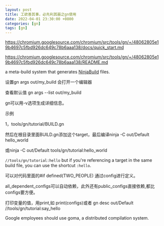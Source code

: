 ```yaml
---
layout: post
title: 工欲善其事，必先利其器之gn使用
date: 2022-04-01 23:30:00 +0800
categories: [gn]
tags: [gn]
---
```


https://chromium.googlesource.com/chromium/src/tools/gn/+/48062805e19b4697c5fbd926dc649c78b6aaa138/docs/quick_start.md

https://chromium.googlesource.com/chromium/src/tools/gn/+/48062805e19b4697c5fbd926dc649c78b6aaa138/README.md

a meta-build system that generates [NinjaBuild](https://chromium.googlesource.com/chromium/src/tools/gn/+/48062805e19b4697c5fbd926dc649c78b6aaa138/NinjaBuild.md) files. 

设置gn args out/my_build 会打开一个编辑器

查看默认值 gn args --list out/my_build

gn可以用-v选项生成详细信息。

示例

1，tools/gn/tutorial/BUILD.gn

然后在根目录里面BUILD.gn添加这个target，最后编译ninja -C out/Default hello_world

或ninja -C out/Default tools/gn/tutorial:hello_world

`//tools/gn/tutorial:hello` but if you're referencing a target in the same build file, you can use the shortcut `:hello`.

可以对代码里面的#if defined(TWO_PEOPLE) 通过config进行定义。



all_dependent_configs可以自动依赖，此外还有public_configs直接依赖,都比configs要方便。

打印变量的值，用print,如 print(configs)或者 gn desc out/Default //tools/gn/tutorial:say_hello



Google employees should use goma, a distributed compilation system. 